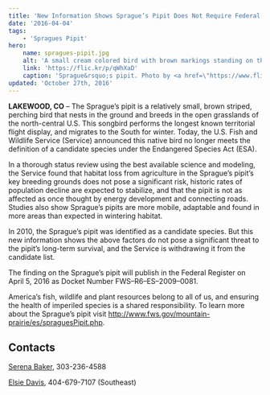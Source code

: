 ```yaml
---
title: 'New Information Shows Sprague’s Pipit Does Not Require Federal Protection'
date: '2016-04-04'
tags:
    - 'Spragues Pipit'
hero:
    name: spragues-pipit.jpg
    alt: 'A small cream colored bird with brown markings standing on the ground.'
    link: 'https://flic.kr/p/qWhXaD'
    caption: 'Sprague&rsquo;s pipit. Photo by <a href=\"https://www.flickr.com/photos/9765210@N03/\" target=\"_blank\">Dominic Sherony</a> <a href=\"https://creativecommons.org/licenses/by-sa/2.0/\" target=\"_blank\">CC BY-SA 2.0</a>.'
updated: 'October 27th, 2016'
---
```


**LAKEWOOD, CO** – The Sprague’s pipit is a relatively small, brown striped, perching bird that nests in the ground and breeds in the open grasslands of the north-central U.S. This songbird performs the longest known territorial flight display, and migrates to the South for winter. Today, the U.S. Fish and Wildlife Service (Service) announced this native bird no longer meets the definition of a candidate species under the Endangered Species Act (ESA).

In a thorough status review using the best available science and modeling, the Service found that habitat loss from agriculture in the Sprague’s pipit’s key breeding grounds does not pose a significant risk, historic rates of population decline are expected to stabilize, and that the pipit is not as affected as once thought by energy development and connecting roads. Studies also show Sprague’s pipits are more mobile, adaptable and found in more areas than expected in wintering habitat.

In 2010, the Sprague’s pipit was identified as a candidate species. But this new information shows the above factors do not pose a significant threat to the pipit’s long-term survival, and the Service is withdrawing it from the candidate list.

The finding on the Sprague’s pipit will publish in the Federal Register on April 5, 2016 as Docket Number FWS–R6–ES–2009–0081.

America’s fish, wildlife and plant resources belong to all of us, and ensuring the health of imperiled species is a shared responsibility. To learn more about the Sprague’s pipit visit http://www.fws.gov/mountain-prairie/es/spraguesPipit.php.

## Contacts

[Serena Baker](mailto:serena_baker@fws.gov), 303-236-4588  

[Elsie Davis](mailto:elsie_davis@fws.gov), 404-679-7107 (Southeast)
